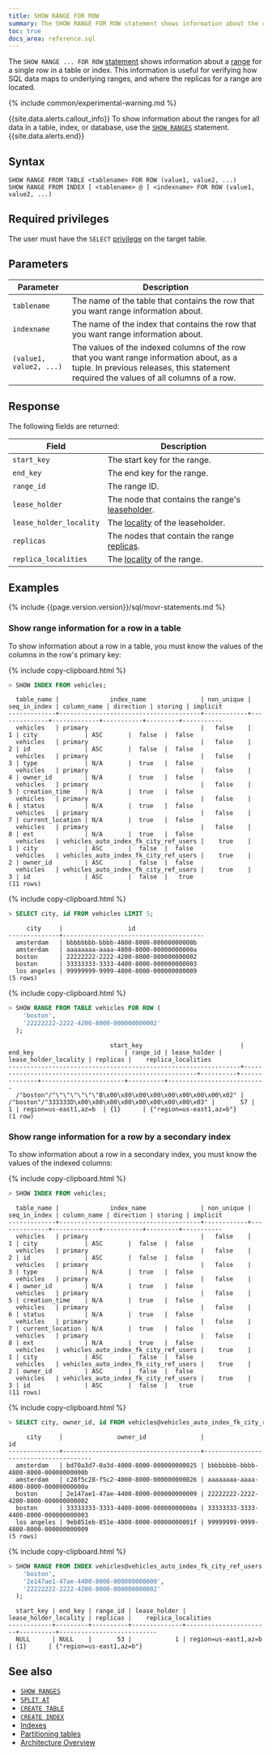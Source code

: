 ```yaml
---
title: SHOW RANGE FOR ROW
summary: The SHOW RANGE FOR ROW statement shows information about the range for a single row.
toc: true
docs_area: reference.sql
---
```


The `SHOW RANGE ... FOR ROW` [statement](sql-statements.html) shows information about a [range](architecture/overview.html#glossary) for a single row in a table or index. This information is useful for verifying how SQL data maps to underlying ranges, and where the replicas for a range are located.

{% include common/experimental-warning.md %}

{{site.data.alerts.callout_info}}
To show information about the ranges for all data in a table, index, or database, use the [`SHOW RANGES`](show-ranges.html) statement.
{{site.data.alerts.end}}

## Syntax

~~~
SHOW RANGE FROM TABLE <tablename> FOR ROW (value1, value2, ...)
SHOW RANGE FROM INDEX [ <tablename> @ ] <indexname> FOR ROW (value1, value2, ...)
~~~

## Required privileges

The user must have the `SELECT` [privilege](security-reference/authorization.html#managing-privileges) on the target table.

## Parameters

Parameter | Description
----------|------------
`tablename` | The name of the table that contains the row that you want range information about.
`indexname` | The name of the index that contains the row that you want range information about.
`(value1, value2, ...)` |  The values of the indexed columns of the row that you want range information about, as a tuple. In previous releases, this statement required the values of all columns of a row.

## Response

The following fields are returned:

Field | Description
------|------------
`start_key` | The start key for the range.
`end_key` | The end key for the range.
`range_id` | The range ID.
`lease_holder` | The node that contains the range's [leaseholder](architecture/overview.html#glossary).
`lease_holder_locality` | The [locality](cockroach-start.html#locality) of the leaseholder.
`replicas` | The nodes that contain the range [replicas](architecture/overview.html#glossary).
`replica_localities` | The [locality](cockroach-start.html#locality) of the range.

## Examples

{% include {{page.version.version}}/sql/movr-statements.md %}

### Show range information for a row in a table

To show information about a row in a table, you must know the values of the columns in the row's primary key:

{% include copy-clipboard.html %}
~~~ sql
> SHOW INDEX FROM vehicles;
~~~

~~~
  table_name |              index_name               | non_unique | seq_in_index | column_name | direction | storing | implicit
-------------+---------------------------------------+------------+--------------+-------------+-----------+---------+-----------
  vehicles   | primary                               |   false    |            1 | city             | ASC       |  false  |  false
  vehicles   | primary                               |   false    |            2 | id               | ASC       |  false  |  false
  vehicles   | primary                               |   false    |            3 | type             | N/A       |  true   |  false
  vehicles   | primary                               |   false    |            4 | owner_id         | N/A       |  true   |  false
  vehicles   | primary                               |   false    |            5 | creation_time    | N/A       |  true   |  false
  vehicles   | primary                               |   false    |            6 | status           | N/A       |  true   |  false
  vehicles   | primary                               |   false    |            7 | current_location | N/A       |  true   |  false
  vehicles   | primary                               |   false    |            8 | ext              | N/A       |  true   |  false
  vehicles   | vehicles_auto_index_fk_city_ref_users |    true    |            1 | city             | ASC       |  false  |  false
  vehicles   | vehicles_auto_index_fk_city_ref_users |    true    |            2 | owner_id         | ASC       |  false  |  false
  vehicles   | vehicles_auto_index_fk_city_ref_users |    true    |            3 | id               | ASC       |  false  |   true
(11 rows)
~~~

{% include copy-clipboard.html %}
~~~ sql
> SELECT city, id FROM vehicles LIMIT 5;
~~~

~~~
     city     |                  id
--------------+---------------------------------------
  amsterdam   | bbbbbbbb-bbbb-4800-8000-00000000000b
  amsterdam   | aaaaaaaa-aaaa-4800-8000-00000000000a
  boston      | 22222222-2222-4200-8000-000000000002
  boston      | 33333333-3333-4400-8000-000000000003
  los angeles | 99999999-9999-4800-8000-000000000009
(5 rows)
~~~

{% include copy-clipboard.html %}
~~~ sql
> SHOW RANGE FROM TABLE vehicles FOR ROW (
    'boston',
    '22222222-2222-4200-8000-000000000002'
  );
~~~

~~~
                            start_key                           |                         end_key                         | range_id | lease_holder | lease_holder_locality | replicas |    replica_localities
----------------------------------------------------------------+---------------------------------------------------------+----------+--------------+-----------------------+----------+---------------------------
  /"boston"/"\"\"\"\"\"\"B\x00\x80\x00\x00\x00\x00\x00\x00\x02" | /"boston"/"333333D\x00\x80\x00\x00\x00\x00\x00\x00\x03" |       57 |            1 | region=us-east1,az=b  | {1}      | {"region=us-east1,az=b"}
(1 row)
~~~

### Show range information for a row by a secondary index

To show information about a row in a secondary index, you must know the values of the indexed columns:

{% include copy-clipboard.html %}
~~~ sql
> SHOW INDEX FROM vehicles;
~~~

~~~
  table_name |              index_name               | non_unique | seq_in_index | column_name | direction | storing | implicit
-------------+---------------------------------------+------------+--------------+-------------+-----------+---------+-----------
  vehicles   | primary                               |   false    |            1 | city             | ASC       |  false  |  false
  vehicles   | primary                               |   false    |            2 | id               | ASC       |  false  |  false
  vehicles   | primary                               |   false    |            3 | type             | N/A       |  true   |  false
  vehicles   | primary                               |   false    |            4 | owner_id         | N/A       |  true   |  false
  vehicles   | primary                               |   false    |            5 | creation_time    | N/A       |  true   |  false
  vehicles   | primary                               |   false    |            6 | status           | N/A       |  true   |  false
  vehicles   | primary                               |   false    |            7 | current_location | N/A       |  true   |  false
  vehicles   | primary                               |   false    |            8 | ext              | N/A       |  true   |  false
  vehicles   | vehicles_auto_index_fk_city_ref_users |    true    |            1 | city             | ASC       |  false  |  false
  vehicles   | vehicles_auto_index_fk_city_ref_users |    true    |            2 | owner_id         | ASC       |  false  |  false
  vehicles   | vehicles_auto_index_fk_city_ref_users |    true    |            3 | id               | ASC       |  false  |   true
(11 rows)
~~~

{% include copy-clipboard.html %}
~~~ sql
> SELECT city, owner_id, id FROM vehicles@vehicles_auto_index_fk_city_ref_users LIMIT 5;
~~~

~~~
     city     |               owner_id               |                  id
--------------+--------------------------------------+---------------------------------------
  amsterdam   | bd70a3d7-0a3d-4000-8000-000000000025 | bbbbbbbb-bbbb-4800-8000-00000000000b
  amsterdam   | c28f5c28-f5c2-4000-8000-000000000026 | aaaaaaaa-aaaa-4800-8000-00000000000a
  boston      | 2e147ae1-47ae-4400-8000-000000000009 | 22222222-2222-4200-8000-000000000002
  boston      | 33333333-3333-4400-8000-00000000000a | 33333333-3333-4400-8000-000000000003
  los angeles | 9eb851eb-851e-4800-8000-00000000001f | 99999999-9999-4800-8000-000000000009
(5 rows)
~~~

{% include copy-clipboard.html %}
~~~ sql
> SHOW RANGE FROM INDEX vehicles@vehicles_auto_index_fk_city_ref_users FOR ROW (
    'boston',
    '2e147ae1-47ae-4400-8000-000000000009',
    '22222222-2222-4200-8000-000000000002'
  );
~~~

~~~
  start_key | end_key | range_id | lease_holder | lease_holder_locality | replicas |    replica_localities
------------+---------+----------+--------------+-----------------------+----------+---------------------------
  NULL      | NULL    |       53 |            1 | region=us-east1,az=b  | {1}      | {"region=us-east1,az=b"}
~~~

## See also

- [`SHOW RANGES`](show-ranges.html)
- [`SPLIT AT`](split-at.html)
- [`CREATE TABLE`](create-table.html)
- [`CREATE INDEX`](create-index.html)
- [Indexes](indexes.html)
- [Partitioning tables](partitioning.html)
- [Architecture Overview](architecture/overview.html)
